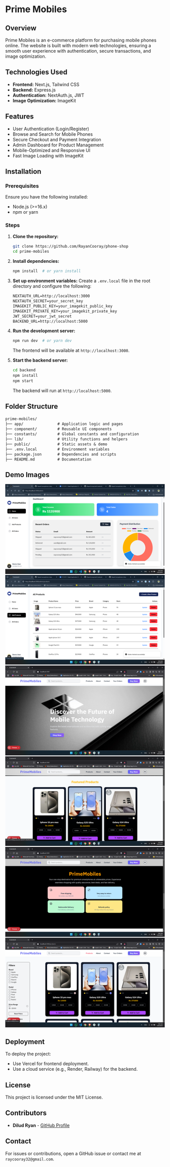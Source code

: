# Prime Mobiles

## Overview
Prime Mobiles is an e-commerce platform for purchasing mobile phones online. The website is built with modern web technologies, ensuring a smooth user experience with authentication, secure transactions, and image optimization.

## Technologies Used
- **Frontend:** Next.js, Tailwind CSS
- **Backend:** Express.js
- **Authentication:** NextAuth.js, JWT
- **Image Optimization:** ImageKit

## Features
- User Authentication (Login/Register)
- Browse and Search for Mobile Phones
- Secure Checkout and Payment Integration
- Admin Dashboard for Product Management
- Mobile-Optimized and Responsive UI
- Fast Image Loading with ImageKit

## Installation
### Prerequisites
Ensure you have the following installed:
- Node.js (>=16.x)
- npm or yarn

### Steps
1. **Clone the repository:**
   ```sh
   git clone https://github.com/RayanCooray/phone-shop
   cd prime-mobiles
   ```
2. **Install dependencies:**
   ```sh
   npm install  # or yarn install
   ```
3. **Set up environment variables:**
   Create a `.env.local` file in the root directory and configure the following:
   ```env
   NEXTAUTH_URL=http://localhost:3000
   NEXTAUTH_SECRET=your_secret_key
   IMAGEKIT_PUBLIC_KEY=your_imagekit_public_key
   IMAGEKIT_PRIVATE_KEY=your_imagekit_private_key
   JWT_SECRET=your_jwt_secret
   BACKEND_URL=http://localhost:5000
   ```
4. **Run the development server:**
   ```sh
   npm run dev  # or yarn dev
   ```
   The frontend will be available at `http://localhost:3000`.

5. **Start the backend server:**
   ```sh
   cd backend
   npm install
   npm start
   ```
   The backend will run at `http://localhost:5000`.

## Folder Structure
```
prime-mobiles/
├── app/               # Application logic and pages
├── component/         # Reusable UI components
├── constants/         # Global constants and configuration
├── lib/               # Utility functions and helpers
├── public/            # Static assets & demo
├── .env.local         # Environment variables
├── package.json       # Dependencies and scripts
├── README.md          # Documentation
```

## Demo Images
![IMG-20240711-WA0013](https://github.com/RayanCooray/phone-shop/blob/master/public/application/Screenshot%20(4251).png)
![IMG-20240711-WA0012](https://github.com/RayanCooray/phone-shop/blob/master/public/application/Screenshot%20(4253).png)
![IMG-20240711-WA0011](https://github.com/RayanCooray/phone-shop/blob/master/public/application/Screenshot%20(4254).png)
![IMG-20240711-WA0010](https://github.com/RayanCooray/phone-shop/blob/master/public/application/Screenshot%20(4255).png)
![IMG-20240711-WA0009](https://github.com/RayanCooray/phone-shop/blob/master/public/application/Screenshot%20(4256).png)
![IMG-20240711-WA0007](https://github.com/RayanCooray/phone-shop/blob/master/public/application/Screenshot%20(4259).png)


## Deployment
To deploy the project:
- Use Vercel for frontend deployment.
- Use a cloud service (e.g., Render, Railway) for the backend.

## License
This project is licensed under the MIT License.

## Contributors
- **Dilud Ryan** - [GitHub Profile](https://github.com/RayanCooray)

## Contact
For issues or contributions, open a GitHub issue or contact me at `raycooray32@gmail.com`.

